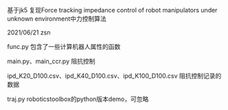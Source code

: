 基于jk5
复现Force tracking impedance control of robot manipulators under unknown environment中力控制算法

2021/06/21 zsn

func.py
包含了一些计算机器人属性的函数

main.py、main_ccr.py
阻抗控制

ipd_K20_D100.csv、ipd_K40_D100.csv、ipd_K100_D100.csv
阻抗控制记录的数据

traj.py
roboticstoolbox的python版本demo，可忽略